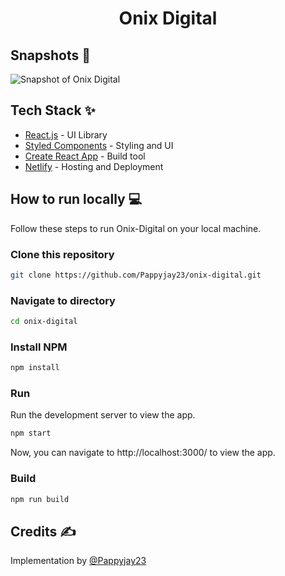 <div align="center">
	<h1> Onix Digital</h1>
</div>

## Snapshots 📸

![Snapshot of Onix Digital](https://github.com/Pappyjay23/onix-digital/assets/60526129/0ae71bb3-8d87-429a-b1ba-4f3887059622)


## Tech Stack ✨

- [React.js](https://reactjs.org/) - UI Library
- [Styled Components](https://www.styled-components.com/) - Styling and UI
- [Create React App](https://create-react-app.dev/) - Build tool
- [Netlify](https://www.netlify.com/) - Hosting and Deployment

## How to run locally 💻

Follow these steps to run Onix-Digital on your local machine.

### Clone this repository

```bash
git clone https://github.com/Pappyjay23/onix-digital.git
```

### Navigate to directory

```bash
cd onix-digital
```

### Install NPM

```bash
npm install
```

### Run

Run the development server to view the app.

```bash
npm start
```

Now, you can navigate to http://localhost:3000/ to view the app.

### Build

```bash
npm run build
```

## Credits ✍

Implementation by [@Pappyjay23](https://github.com/Pappyjay23)
